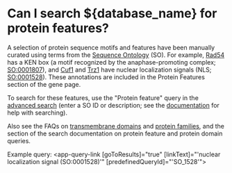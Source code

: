 # Can I search ${database_name} for protein features?
<!-- pombase_categories: Finding data,Using ontologies -->

A selection of protein sequence motifs and features have been manually
curated using terms from the [Sequence Ontology](http://sequenceontology.org/)
(SO). For example, [Rad54](/gene/SPAC15A10.03c) has a KEN box (a motif
recognized by the anaphase-promoting complex; [SO:0001807](/term/SO:0001807)), and
[Cuf1](/gene/SPAC31A2.11c) and [Trz1](/gene/SPAC1D4.10) have nuclear
localization signals (NLS; [SO:0001528](/term/SO:0001528)). These annotations are included
in the Protein Features section of the gene page.

To search for these features, use the "Protein feature" query in the
[advanced search](/query) (enter a SO ID or description; see the
[documentation](/documentation/advanced-search) for help with
searching).

Also see the FAQs on [transmembrane domains](/faq/how-can-i-find-proteins-have-transmembrane-domains) and
[protein families](/faq/how-can-i-find-all-s.-pombe-proteins-particular-protein-family-or-have-particular-domain),
and the section of the search documentation on protein feature and protein domain queries.

Example query:  <app-query-link [goToResults]="true" [linkText]="'nuclear localization signal (SO:0001528)'" [predefinedQueryId]="'SO_1528'">
</app-query-link>



